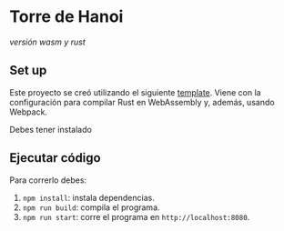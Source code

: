 # Torre de Hanoi
_versión wasm y rust_

## Set up

Este proyecto se creó utilizando el siguiente [template](https://rustwasm.github.io/docs/wasm-pack/tutorials/hybrid-applications-with-webpack/index.html). Viene con la configuración para compilar Rust en WebAssembly y, además, usando Webpack.

Debes tener instalado 


## Ejecutar código
Para correrlo debes:
1. `npm install`: instala dependencias.
1. `npm run build`: compila el programa.
1. `npm run start`: corre el programa en `http://localhost:8080`.


